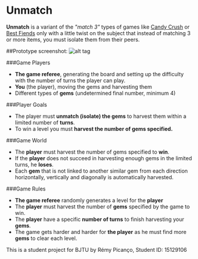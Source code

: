 # Unmatch

**Unmatch** is a variant of the *"match 3"* types of games like [Candy Crush](http://candycrushsaga.com/) or [Best Fiends](https://bestfiends.com/) only with a little twist on the subject that instead of matching 3 or more items, you must isolate them from their peers.

##Prototype screenshot:
![alt tag](http://oi68.tinypic.com/2qn9i8j.jpg)

###Game Players
- **The game referee**, generating the board and setting up the difficulty with the number of turns the player can play.
- **You** (the player), moving the gems and harvesting them
- Different types of **gems** (undetermined final number, minimum 4)

###Player Goals
- The player must **unmatch (isolate) the gems** to harvest them within a limited number of **turns**.
- To win a level you must **harvest the number of gems specified.**

###Game World
- The **player** must harvest the number of gems specified to **win**.
- If the **player** does not succeed in harvesting enough gems in the limited turns, he **loses**. 
- Each **gem** that is not linked to another similar gem from each direction horizontally, vertically and diagonally is automatically harvested.

###Game Rules
- **The game referee** randomly generates a level for the **player** 
- The **player** must harvest the number of **gems** specified by the game to win.
- The **player** have a specific **number of turns** to finish harvesting your **gems**.
- The game gets harder and harder for **the player** as he must find more **gems** to clear each level.

This is a student project for BJTU by Rémy Picanço, Student ID: 15129106
